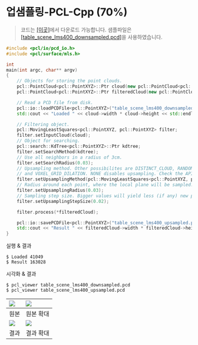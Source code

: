 # 업샘플링-PCL-Cpp  \(70%\)

> 코드는 [\[이곳\]](https://github.com/adioshun/gitBook_Tutorial_PCL/blob/master/Beginner/Part01-Chapter02-Upsampling-PCL-Cpp.cpp)에서 다운로드 가능합니다. 샘플파일은 [\[table\_scene\_lms400\_downsampled.pcd\]](https://raw.githubusercontent.com/adioshun/gitBook_Tutorial_PCL/master/Beginner/sample/table_scene_lms400_downsampled.pcd%20)을 사용하였습니다.

```cpp
#include <pcl/io/pcd_io.h>
#include <pcl/surface/mls.h>

int
main(int argc, char** argv)
{
    // Objects for storing the point clouds.
    pcl::PointCloud<pcl::PointXYZ>::Ptr cloud(new pcl::PointCloud<pcl::PointXYZ>);
    pcl::PointCloud<pcl::PointXYZ>::Ptr filteredCloud(new pcl::PointCloud<pcl::PointXYZ>);

    // Read a PCD file from disk.
    pcl::io::loadPCDFile<pcl::PointXYZ>("table_scene_lms400_downsampled.pcd", *cloud);
    std::cout << "Loaded " << cloud->width * cloud->height << std::endl;

    // Filtering object.
    pcl::MovingLeastSquares<pcl::PointXYZ, pcl::PointXYZ> filter;
    filter.setInputCloud(cloud);
    // Object for searching.
    pcl::search::KdTree<pcl::PointXYZ>::Ptr kdtree;
    filter.setSearchMethod(kdtree);
    // Use all neighbors in a radius of 3cm.
    filter.setSearchRadius(0.03);
    // Upsampling method. Other possibilites are DISTINCT_CLOUD, RANDOM_UNIFORM_DENSITY
    // and VOXEL_GRID_DILATION. NONE disables upsampling. Check the API for details.
    filter.setUpsamplingMethod(pcl::MovingLeastSquares<pcl::PointXYZ, pcl::PointXYZ>::SAMPLE_LOCAL_PLANE);
    // Radius around each point, where the local plane will be sampled.
    filter.setUpsamplingRadius(0.03);
    // Sampling step size. Bigger values will yield less (if any) new points.
    filter.setUpsamplingStepSize(0.02);

    filter.process(*filteredCloud);

    pcl::io::savePCDFile<pcl::PointXYZ>("table_scene_lms400_upsampled.pcd", *filteredCloud);
    std::cout << "Result " << filteredCloud->width * filteredCloud->height << std::endl;
}
```

실행 & 결과

```text
$ Loaded 41049
$ Result 163028
```

시각화 & 결과

```text
$ pcl_viewer table_scene_lms400_downsampled.pcd 
$ pcl_viewer table_scene_lms400_upsampled.pcd
```

| ![](https://i.imgur.com/qBIERXw.png) | ![](https://i.imgur.com/l5g1BIL.png) |
| :--- | :--- |
| 원본 | 원본 확대 |
| ![](https://i.imgur.com/kZpUPrT.png) | ![](https://i.imgur.com/THFLb9W.png) |
| 결과 | 결과 확대 |

